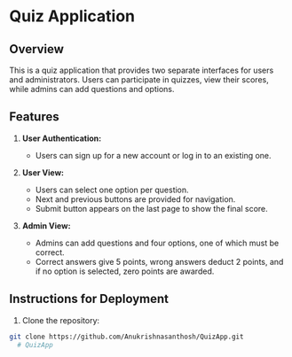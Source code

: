 # Quiz Application

## Overview

This is a quiz application that provides two separate interfaces for users and administrators. Users can participate in quizzes, view their scores, while admins can add questions and options.

## Features

1. **User Authentication:**
   - Users can sign up for a new account or log in to an existing one.

2. **User View:**
   - Users can select one option per question.
   - Next and previous buttons are provided for navigation.
   - Submit button appears on the last page to show the final score.

3. **Admin View:**
   - Admins can add questions and four options, one of which must be correct.
   - Correct answers give 5 points, wrong answers deduct 2 points, and if no option is selected, zero points are awarded.


## Instructions for Deployment

1. Clone the repository:

```bash
git clone https://github.com/Anukrishnasanthosh/QuizApp.git
  #   Q u i z A p p  
 